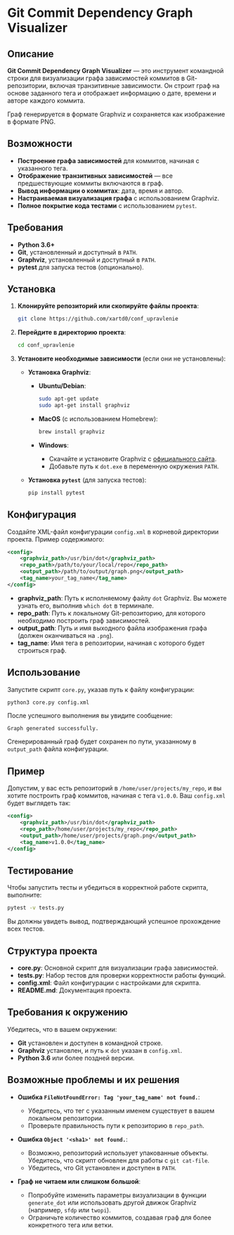 
# Git Commit Dependency Graph Visualizer

## Описание

**Git Commit Dependency Graph Visualizer** — это инструмент командной строки для визуализации графа зависимостей коммитов в Git-репозитории, включая транзитивные зависимости. Он строит граф на основе заданного тега и отображает информацию о дате, времени и авторе каждого коммита.

Граф генерируется в формате Graphviz и сохраняется как изображение в формате PNG.

## Возможности

- **Построение графа зависимостей** для коммитов, начиная с указанного тега.
- **Отображение транзитивных зависимостей** — все предшествующие коммиты включаются в граф.
- **Вывод информации о коммитах**: дата, время и автор.
- **Настраиваемая визуализация графа** с использованием Graphviz.
- **Полное покрытие кода тестами** с использованием `pytest`.

## Требования

- **Python 3.6+**
- **Git**, установленный и доступный в `PATH`.
- **Graphviz**, установленный и доступный в `PATH`.
- **pytest** для запуска тестов (опционально).

## Установка

1. **Клонируйте репозиторий или скопируйте файлы проекта**:

   ```bash
   git clone https://github.com/xartd0/conf_upravlenie
   ```

2. **Перейдите в директорию проекта**:

   ```bash
   cd conf_upravlenie
   ```

3. **Установите необходимые зависимости** (если они не установлены):

   - **Установка Graphviz**:

     - **Ubuntu/Debian**:

       ```bash
       sudo apt-get update
       sudo apt-get install graphviz
       ```

     - **MacOS** (с использованием Homebrew):

       ```bash
       brew install graphviz
       ```

     - **Windows**:

       - Скачайте и установите Graphviz с [официального сайта](https://graphviz.org/download/).
       - Добавьте путь к `dot.exe` в переменную окружения `PATH`.

   - **Установка `pytest`** (для запуска тестов):

     ```bash
     pip install pytest
     ```

## Конфигурация

Создайте XML-файл конфигурации `config.xml` в корневой директории проекта. Пример содержимого:

```xml
<config>
    <graphviz_path>/usr/bin/dot</graphviz_path>
    <repo_path>/path/to/your/local/repo</repo_path>
    <output_path>/path/to/output/graph.png</output_path>
    <tag_name>your_tag_name</tag_name>
</config>
```

- **graphviz_path**: Путь к исполняемому файлу `dot` Graphviz. Вы можете узнать его, выполнив `which dot` в терминале.
- **repo_path**: Путь к локальному Git-репозиторию, для которого необходимо построить граф зависимостей.
- **output_path**: Путь и имя выходного файла изображения графа (должен оканчиваться на `.png`).
- **tag_name**: Имя тега в репозитории, начиная с которого будет строиться граф.

## Использование

Запустите скрипт `core.py`, указав путь к файлу конфигурации:

```bash
python3 core.py config.xml
```

После успешного выполнения вы увидите сообщение:

```
Graph generated successfully.
```

Сгенерированный граф будет сохранен по пути, указанному в `output_path` файла конфигурации.

## Пример

Допустим, у вас есть репозиторий в `/home/user/projects/my_repo`, и вы хотите построить граф коммитов, начиная с тега `v1.0.0`. Ваш `config.xml` будет выглядеть так:

```xml
<config>
    <graphviz_path>/usr/bin/dot</graphviz_path>
    <repo_path>/home/user/projects/my_repo</repo_path>
    <output_path>/home/user/projects/graph.png</output_path>
    <tag_name>v1.0.0</tag_name>
</config>
```

## Тестирование

Чтобы запустить тесты и убедиться в корректной работе скрипта, выполните:

```bash
pytest -v tests.py
```

Вы должны увидеть вывод, подтверждающий успешное прохождение всех тестов.

## Структура проекта

- **core.py**: Основной скрипт для визуализации графа зависимостей.
- **tests.py**: Набор тестов для проверки корректности работы функций.
- **config.xml**: Файл конфигурации с настройками для скрипта.
- **README.md**: Документация проекта.

## Требования к окружению

Убедитесь, что в вашем окружении:

- **Git** установлен и доступен в командной строке.
- **Graphviz** установлен, и путь к `dot` указан в `config.xml`.
- **Python 3.6** или более поздней версии.

## Возможные проблемы и их решения

- **Ошибка `FileNotFoundError: Tag 'your_tag_name' not found.`**:

  - Убедитесь, что тег с указанным именем существует в вашем локальном репозитории.
  - Проверьте правильность пути к репозиторию в `repo_path`.

- **Ошибка `Object '<sha1>' not found.`**:

  - Возможно, репозиторий использует упакованные объекты. Убедитесь, что скрипт обновлен для работы с `git cat-file`.
  - Убедитесь, что Git установлен и доступен в `PATH`.

- **Граф не читаем или слишком большой**:

  - Попробуйте изменить параметры визуализации в функции `generate_dot` или использовать другой движок Graphviz (например, `sfdp` или `twopi`).
  - Ограничьте количество коммитов, создавая граф для более конкретного тега или ветки.

